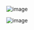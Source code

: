 ![image](https://github.com/user-attachments/assets/a091a9c8-381f-4e35-b62c-70aae95c6b23)

![image](https://github.com/user-attachments/assets/3aca5cbb-5dee-44a7-aed7-8b6227db8b76)
